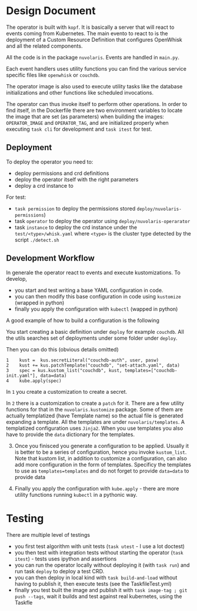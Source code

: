 <!--
  ~ Licensed to the Apache Software Foundation (ASF) under one
  ~ or more contributor license agreements.  See the NOTICE file
  ~ distributed with this work for additional information
  ~ regarding copyright ownership.  The ASF licenses this file
  ~ to you under the Apache License, Version 2.0 (the
  ~ "License"); you may not use this file except in compliance
  ~ with the License.  You may obtain a copy of the License at
  ~
  ~   http://www.apache.org/licenses/LICENSE-2.0
  ~
  ~ Unless required by applicable law or agreed to in writing,
  ~ software distributed under the License is distributed on an
  ~ "AS IS" BASIS, WITHOUT WARRANTIES OR CONDITIONS OF ANY
  ~ KIND, either express or implied.  See the License for the
  ~ specific language governing permissions and limitations
  ~ under the License.
  ~
-->
# Design Document

The operator is built with `kopf`. It is basically a server that will react to events coming from Kubernetes. The main evento to react to is the deployment of a Custom Resource Definition that configures OpenWhisk and all the related components.

All the code is in the package `nuvolaris`.  Events are handled in `main.py`.

Each event handlers uses utility functions you can find the various service specific files like `openwhisk` or `couchdb`.

The operator image is also used to execute utility tasks like the database initializations and other functions like scheduled invocations. 

The operator can thus invoke itself to perform other operations. In order to find itself, in the Dockerfile there are two environment variables to locate the image that are set (as parameters) when building the images: `OPERATOR_IMAGE` and `OPERATOR_TAG`, and are initialized properly when executing `task cli` for development and `task itest` for test.

## Deployment

To deploy the operator you need to:

- deploy permissions and crd definitions
- deploy the operator itself with the right parameters
- deploy a crd instance to 

For test:

-  `task permission` to deploy the permissions stored `deploy/nuvolaris-permissions`) 
- task `operator` to deploy the operator using `deploy/nuvolaris-operarator`
- task `instance` to deploy the crd instance under the `test/<type>/whisk.yaml` where `<type>` is the cluster type detected by the script `./detect.sh`

## Development Workflow 

In generale the operator react to events and execute kustomizations.
To develop, 
- you start and test writing a base YAML configuration in code. 
- you can then modify this base configuration in code using `kustomize` (wrapped in python)
- finally you apply the configuration with `kubectl` (wapped in python)

A good example of how to build a configuration is the following

You start creating a basic definition under `deploy` for example `couchdb`. All the utils searches set of deployments under some folder under `deploy`. 

Then you can do this (obvious details omitted)

```
1    kust =  kus.secretLiteral("couchdb-auth", user, pasw)
2    kust += kus.patchTemplate("couchdb", "set-attach.yaml", data) 
3    spec = kus.kustom_list("couchdb", kust, templates=["couchdb-init.yaml"], data=data)
4    kube.apply(spec)

```

In `1` you create a customization to create a secret. 

In `2` there is a customization to create a `patch` for it. There are a few utility functions for that in the `nuvolaris.kustomize` package. Some of them are actually templatized (have Template name) so the actual file is generated expanding a template. All the templates are under `nuvolaris/templates`.  A templatized configuration uses `Jinja2`. When you use templates you also have to provide the `data` dictionary for the templates.

3. Once you finisced you generate a configuration to be applied. Usually it is better to be a series of configuration, hence you invoke `kustom_list`. Note that kustom list, in addition to customize a configuration, can also add more configuration in the form of templates. Specificy the templates to use as `templates=templates` and do not forget to provide `data=data` to provide data

4. Finally you apply the configuration with `kube.apply` - there are more utility functions running `kubectl` in a pythonic way.

# Testing

There are multiple level of testings

- you first test algorithm with unit tests (`task utest` - I use a lot doctest)
- you then test with integration tests without starting the operator (`task itest`) - tests uses ipython and assertions
- you can run the operator locally without deploying it (with `task run`) and run task `deploy` to deploy a test CRD.
- you can then deploy in local kind with `task build-and-load` without having to publish it, then  execute tests (see the TaskfileTest.yml)
- finally you test built the image and publish it with `task image-tag ; git push --tags`, wait it builds and test against real kubernetes, using the Taskfle

